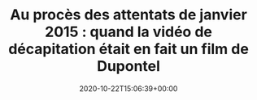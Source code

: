 ---
isIndex: false
title: "Au procès des attentats de janvier 2015 : quand la vidéo de décapitation était en fait un film de Dupontel"
date: 2020-10-22T15:06:39+00:00
concerned:
  - margot-pugliese
press:
  title: France Inter
  url: https://www.franceinter.fr/justice/au-proces-des-attentats-de-janvier-2015-quand-la-video-de-decapitation-etant-en-fait-un-film-de-dupontel
---